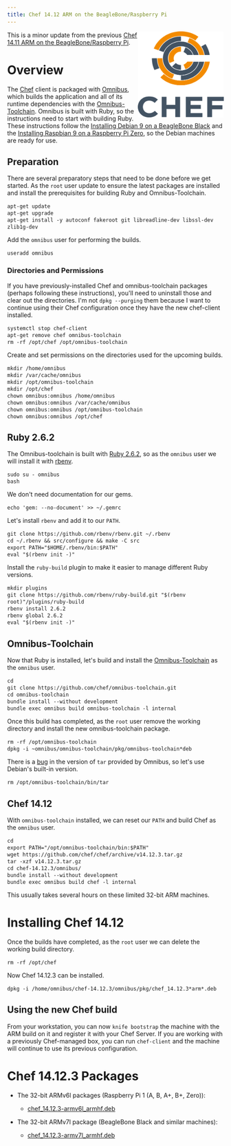 ```yaml
---
title: Chef 14.12 ARM on the BeagleBone/Raspberry Pi
---
```


<a href="https://github.com/chef/chef"><img src="/assets/chef-logo.png" alt="Chef" width="200" height="200" align="right" /></a>

This is a minor update from the previous [Chef 14.11 ARM on the BeagleBone/Raspberry Pi](/2019/03/08/chef-14-on-arm).

# Overview

The [Chef](github.com/chef/chef) client is packaged with [Omnibus](http://github.com/chef/omnibus), which builds the application and all of its runtime dependencies with the [Omnibus-Toolchain](http://github.com/chef/omnibus-toolchain). Omnibus is built with Ruby, so the instructions need to start with building Ruby. These instructions follow the [Installing Debian 9 on a BeagleBone Black](/2019/01/29/installing-debian-9-7-on-a-beaglebone-black) and the [Installing Raspbian 9 on a Raspberry Pi Zero](/2019/01/30/installing-raspbian-9-6-on-a-raspberry-pi-zero), so the Debian machines are ready for use.

## Preparation

There are several preparatory steps that need to be done before we get started.
As the `root` user update to ensure the latest packages are installed and install the prerequisites for building Ruby and Omnibus-Toolchain.

    apt-get update
    apt-get upgrade
    apt-get install -y autoconf fakeroot git libreadline-dev libssl-dev zlib1g-dev

Add the `omnibus` user for performing the builds.

    useradd omnibus

### Directories and Permissions

If you have previously-installed Chef and omnibus-toolchain packages (perhaps following these instructions), you'll need to uninstall those and clear out the directories. I'm not `dpkg --purging` them because I want to continue using their Chef configuration once they have the new chef-client installed.

    systemctl stop chef-client
    apt-get remove chef omnibus-toolchain
    rm -rf /opt/chef /opt/omnibus-toolchain

Create and set permissions on the directories used for the upcoming builds.

    mkdir /home/omnibus
    mkdir /var/cache/omnibus
    mkdir /opt/omnibus-toolchain
    mkdir /opt/chef
    chown omnibus:omnibus /home/omnibus
    chown omnibus:omnibus /var/cache/omnibus
    chown omnibus:omnibus /opt/omnibus-toolchain
    chown omnibus:omnibus /opt/chef

## Ruby 2.6.2

The Omnibus-toolchain is built with <a href="https://www.ruby-lang.org/en/downloads/">Ruby 2.6.2</a>, so as the `omnibus` user we will install it with [rbenv](https://github.com/rbenv).

    sudo su - omnibus
    bash

We don't need documentation for our gems.

    echo 'gem: --no-document' >> ~/.gemrc

Let's install `rbenv` and add it to our `PATH`.

    git clone https://github.com/rbenv/rbenv.git ~/.rbenv
    cd ~/.rbenv && src/configure && make -C src
    export PATH="$HOME/.rbenv/bin:$PATH"
    eval "$(rbenv init -)"

Install the `ruby-build` plugin to make it easier to manage different Ruby versions.

    mkdir plugins
    git clone https://github.com/rbenv/ruby-build.git "$(rbenv root)"/plugins/ruby-build
    rbenv install 2.6.2
    rbenv global 2.6.2
    eval "$(rbenv init -)"

## Omnibus-Toolchain

Now that Ruby is installed, let's build and install the [Omnibus-Toolchain](https://github.com/chef/omnibus-toolchain) as the `omnibus` user.

    cd
    git clone https://github.com/chef/omnibus-toolchain.git
    cd omnibus-toolchain
    bundle install --without development
    bundle exec omnibus build omnibus-toolchain -l internal

Once this build has completed, as the `root` user remove the working directory and install the new omnibus-toolchain package.

    rm -rf /opt/omnibus-toolchain
    dpkg -i ~omnibus/omnibus-toolchain/pkg/omnibus-toolchain*deb

There is a [bug](https://github.com/chef/omnibus-toolchain/issues/73) in the version of `tar` provided by Omnibus, so let's use Debian's built-in version.

    rm /opt/omnibus-toolchain/bin/tar

## Chef 14.12

With `omnibus-toolchain` installed, we can reset our `PATH` and build Chef as the `omnibus` user.

    cd
    export PATH="/opt/omnibus-toolchain/bin:$PATH"
    wget https://github.com/chef/chef/archive/v14.12.3.tar.gz
    tar -xzf v14.12.3.tar.gz
    cd chef-14.12.3/omnibus/
    bundle install --without development
    bundle exec omnibus build chef -l internal

This usually takes several hours on these limited 32-bit ARM machines.

# Installing Chef 14.12

Once the builds have completed, as the `root` user we can delete the working build directory.

    rm -rf /opt/chef

Now Chef 14.12.3 can be installed.

    dpkg -i /home/omnibus/chef-14.12.3/omnibus/pkg/chef_14.12.3*arm*.deb

## Using the new Chef build

From your workstation, you can now `knife bootstrap` the machine with the ARM build on it and register it with your Chef Server. If you are working with a previously Chef-managed box, you can run `chef-client` and the machine will continue to use its previous configuration.

# Chef 14.12.3 Packages

- The 32-bit ARMv6l packages (Raspberry Pi 1 (A, B, A+, B+, Zero)):
  - [chef_14.12.3-armv6l_armhf.deb](https://www.dropbox.com/s/dcgietwyihozagh/chef_14.12.3-armv6l_armhf.deb?dl=0)

- The 32-bit ARMv7l package (BeagleBone Black and similar machines):
  - [chef_14.12.3-armv7l_armhf.deb](https://www.dropbox.com/s/584q4xm5jo7yzk8/chef_14.12.3-armv7l_armhf.deb?dl=0)
